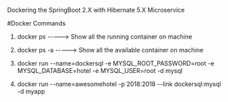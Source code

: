 Dockering the SpringBoot 2.X with Hibernate 5.X Microservice

#Docker Commands

1) docker ps                         ----->  Show all the running container on machine
2) docker ps -a                      ----->  Show all the available container on machine

3) docker run --name=dockersql -e MYSQL_ROOT_PASSWORD=root -e MYSQL_DATABASE=hotel -e MYSQL_USER=root -d mysql

4) docker run --name=awesomehotel -p 2018:2018 --link dockersql:mysql -d myapp